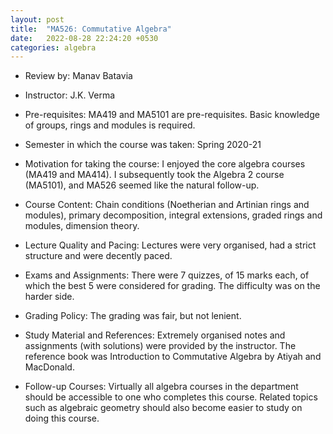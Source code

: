 ```yaml
---
layout: post
title:  "MA526: Commutative Algebra"
date:   2022-08-28 22:24:20 +0530
categories: algebra
---
```


- Review by: Manav Batavia

- Instructor: J.K. Verma

- Pre-requisites: MA419 and MA5101 are pre-requisites. Basic knowledge of groups, rings and modules is required.

- Semester in which the course was taken: Spring 2020-21

- Motivation for taking the course: I enjoyed the core algebra courses (MA419 and MA414). I subsequently took the Algebra 2 course (MA5101), and MA526 seemed like the natural follow-up.

- Course Content: Chain conditions (Noetherian and Artinian rings and modules), primary decomposition, integral extensions, graded rings and modules, dimension theory.

- Lecture Quality and Pacing: Lectures were very organised, had a strict structure and were decently paced.

- Exams and Assignments: There were 7 quizzes, of 15 marks each, of which the best 5 were considered for grading. The difficulty was on the harder side.

- Grading Policy: The grading was fair, but not lenient.

- Study Material and References: Extremely organised notes and assignments (with solutions) were provided by the instructor. The reference book was Introduction to Commutative Algebra by Atiyah and MacDonald.

- Follow-up Courses: Virtually all algebra courses in the department should be accessible to one who completes this course. Related topics such as algebraic geometry should also become easier to study on doing this course.

